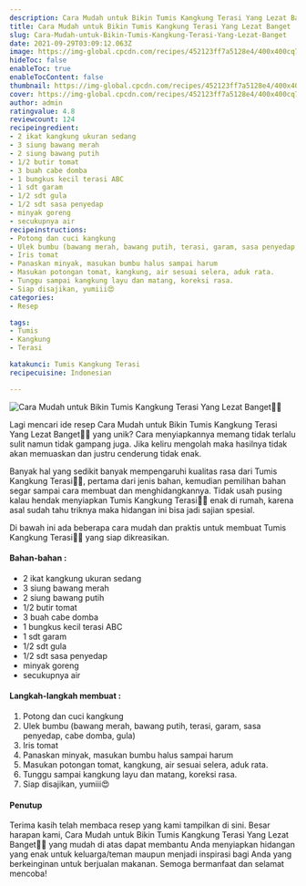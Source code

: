 ```yaml
---
description: Cara Mudah untuk Bikin Tumis Kangkung Terasi Yang Lezat Banget"
title: Cara Mudah untuk Bikin Tumis Kangkung Terasi Yang Lezat Banget
slug: Cara-Mudah-untuk-Bikin-Tumis-Kangkung-Terasi-Yang-Lezat-Banget
date: 2021-09-29T03:09:12.063Z
image: https://img-global.cpcdn.com/recipes/452123ff7a5128e4/400x400cq70/photo.jpg
hideToc: false
enableToc: true
enableTocContent: false
thumbnail: https://img-global.cpcdn.com/recipes/452123ff7a5128e4/400x400cq70/photo.jpg
cover: https://img-global.cpcdn.com/recipes/452123ff7a5128e4/400x400cq70/photo.jpg
author: admin
ratingvalue: 4.8
reviewcount: 124
recipeingredient:
- 2 ikat kangkung ukuran sedang
- 3 siung bawang merah
- 2 siung bawang putih
- 1/2 butir tomat
- 3 buah cabe domba
- 1 bungkus kecil terasi ABC
- 1 sdt garam
- 1/2 sdt gula
- 1/2 sdt sasa penyedap
- minyak goreng
- secukupnya air
recipeinstructions:
- Potong dan cuci kangkung
- Ulek bumbu (bawang merah, bawang putih, terasi, garam, sasa penyedap, cabe domba, gula)
- Iris tomat
- Panaskan minyak, masukan bumbu halus sampai harum
- Masukan potongan tomat, kangkung, air sesuai selera, aduk rata.
- Tunggu sampai kangkung layu dan matang, koreksi rasa.
- Siap disajikan, yumiii😍
categories:
- Resep

tags:
- Tumis
- Kangkung
- Terasi

katakunci: Tumis Kangkung Terasi
recipecuisine: Indonesian

---
```


![Cara Mudah untuk Bikin Tumis Kangkung Terasi Yang Lezat Banget👩‍🍳](https://img-global.cpcdn.com/recipes/452123ff7a5128e4/400x400cq70/photo.jpg)

Lagi mencari ide resep Cara Mudah untuk Bikin Tumis Kangkung Terasi Yang Lezat Banget👩‍🍳 yang unik? Cara menyiapkannya memang tidak terlalu sulit namun tidak gampang juga. Jika keliru mengolah maka hasilnya tidak akan memuaskan dan justru cenderung tidak enak.

Banyak hal yang sedikit banyak mempengaruhi kualitas rasa dari Tumis Kangkung Terasi👩‍🍳, pertama dari jenis bahan, kemudian pemilihan bahan segar sampai cara membuat dan menghidangkannya. Tidak usah pusing kalau hendak menyiapkan Tumis Kangkung Terasi👩‍🍳 enak di rumah, karena asal sudah tahu triknya maka hidangan ini bisa jadi sajian spesial.

Di bawah ini ada beberapa cara mudah dan praktis untuk membuat Tumis Kangkung Terasi👩‍🍳 yang siap dikreasikan.

<!--inarticleads1-->

#### Bahan-bahan :

- 2 ikat kangkung ukuran sedang
- 3 siung bawang merah
- 2 siung bawang putih
- 1/2 butir tomat
- 3 buah cabe domba
- 1 bungkus kecil terasi ABC
- 1 sdt garam
- 1/2 sdt gula
- 1/2 sdt sasa penyedap
- minyak goreng
- secukupnya air

<!--inarticleads2-->

#### Langkah-langkah membuat :

1. Potong dan cuci kangkung
1. Ulek bumbu (bawang merah, bawang putih, terasi, garam, sasa penyedap, cabe domba, gula)
1. Iris tomat
1. Panaskan minyak, masukan bumbu halus sampai harum
1. Masukan potongan tomat, kangkung, air sesuai selera, aduk rata.
1. Tunggu sampai kangkung layu dan matang, koreksi rasa.
1. Siap disajikan, yumiii😍

#### Penutup

Terima kasih telah membaca resep yang kami tampilkan di sini. Besar harapan kami, Cara Mudah untuk Bikin Tumis Kangkung Terasi Yang Lezat Banget👩‍🍳 yang mudah di atas dapat membantu Anda menyiapkan hidangan yang enak untuk keluarga/teman maupun menjadi inspirasi bagi Anda yang berkeinginan untuk berjualan makanan. Semoga bermanfaat dan selamat mencoba!